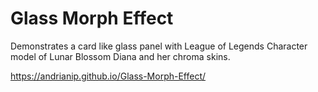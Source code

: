 # Glass Morph Effect
 Demonstrates a card like glass panel with League of Legends Character model of Lunar Blossom Diana and her chroma skins.

https://andrianip.github.io/Glass-Morph-Effect/
